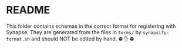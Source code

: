# README

This folder contains schemas in the correct format for registering with Synapse.
They are generated from the files in `terms/` by `synapsify-format.sh` and
should NOT be edited by hand. :no_entry: :hand: :no_entry:
